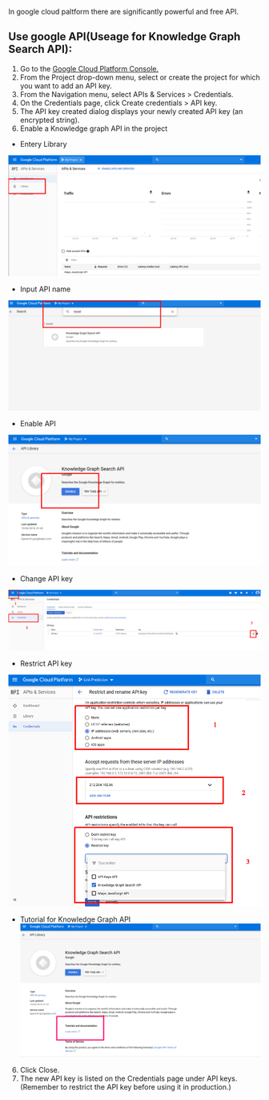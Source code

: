 
In google cloud paltform there are significantly powerful and free API.

## Use google API(Useage for Knowledge Graph Search API):

1. Go to the [Google Cloud Platform Console.](https://console.cloud.google.com/google/maps-apis/overview?project=hip-runner-246311&folder=&organizationId=)
2. From the Project drop-down menu, select or create the project for which you want to add an API key.
3. From the  Navigation menu, select APIs & Services > Credentials.
4. On the Credentials page, click Create credentials > API key. 
5. The API key created dialog displays your newly created API key (an encrypted string).
6. Enable a Knowledge graph API in the project
+ Entery Library

![Entery Library](https://github.com/wang-yuhao/github-documentation/blob/master/image/entery_library.png)

+ Input API name

![Input API name](https://github.com/wang-yuhao/github-documentation/blob/master/image/input_api_name.png)

+ Enable API

![Enable API](https://github.com/wang-yuhao/github-documentation/blob/master/image/enable_api.png)

+ Change API key

![Change API key](https://github.com/wang-yuhao/github-documentation/blob/master/image/change_API-key.png)

+ Restrict API key

![Restrict API key](https://github.com/wang-yuhao/github-documentation/blob/master/image/Restrict_api_key.png)

+ Tutorial for Knowledge Graph API
![Tutorial for Knowledge Graph API](https://github.com/wang-yuhao/github-documentation/blob/master/image/Tutorial%20for%20knowledge%20graph%20api.png)
6. Click Close. 
7. The new API key is listed on the Credentials page under API keys. 
(Remember to restrict the API key before using it in production.)
